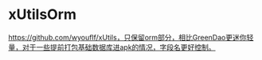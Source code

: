 # xUtilsOrm
https://github.com/wyouflf/xUtils，只保留orm部分，相比GreenDao更迷你轻量，对于一些提前打包基础数据库进apk的情况，字段名更好控制。
